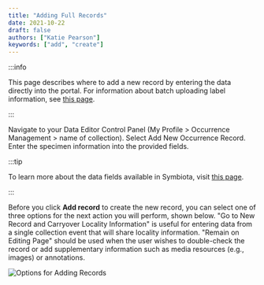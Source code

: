 ```yaml
---
title: "Adding Full Records"
date: 2021-10-22
draft: false
authors: ["Katie Pearson"]
keywords: ["add", "create"]
---
```


:::info

This page describes where to add a new record by entering the data directly into the portal. For information about batch uploading label information, see [this page](/Collection_Manager_Guide/Importing_Uploading).

:::

Navigate to your Data Editor Control Panel (My Profile > Occurrence Management > name of collection). Select Add New Occurrence Record. Enter the specimen information into the provided fields.

:::tip

To learn more about the data fields available in Symbiota, visit [this page](/Editor_Guide/Editing_Searching_Records/symbiota_data_fields).

:::

Before you click **Add record** to create the new record, you can select one of three options for the next action you will perform, shown below. "Go to New Record and Carryover Locality Information" is useful for entering data from a single collection event that will share locality information. "Remain on Editing Page" should be used when the user wishes to double-check the record or add supplementary information such as media resources (e.g., images) or annotations.

![Options for Adding Records](/img/newrecordoptions.png)
